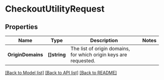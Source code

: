 # CheckoutUtilityRequest

## Properties

Name | Type | Description | Notes
------------ | ------------- | ------------- | -------------
**OriginDomains** | **[]string** | The list of origin domains, for which origin keys are requested. | 

[[Back to Model list]](../README.md#documentation-for-models) [[Back to API list]](../README.md#documentation-for-api-endpoints) [[Back to README]](../README.md)


